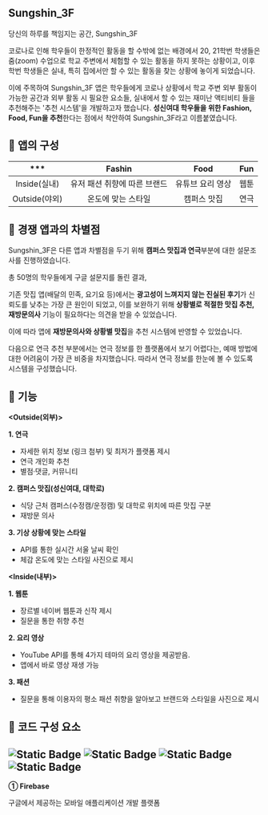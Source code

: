## Sungshin_3F
당신의 하루를 책임지는 공간, Sungshin_3F

코로나로 인해 학우들이 한정적인 활동을 할 수밖에 없는 배경에서 20, 21학번 학생들은 줌(zoom) 수업으로 학교 주변에서 체험할 수 있는 활동을 하지 못하는 상황이고, 이후 학번 학생들은 실내, 특히 집에서만 할 수 있는 활동을 찾는 상황에 놓이게 되었습니다. 

이에 주목하여 Sungshin_3F 앱은 학우들에게 코로나 상황에서 학교 주변 외부 활동이 가능한 공간과 외부 활동 시 필요한 요소들, 실내에서 할 수 있는 재미난 액티비티 들을 추천해주는 '추천 시스템'을 개발하고자 했습니다. **성신여대 학우들을 위한 Fashion, Food, Fun을 추천**한다는 점에서 착안하여 Sungshin_3F라고 이름붙였습니다.

## 📌 앱의 구성
|***|Fashin|Food|Fun|
|:---:|:---:|:---:|:---:|
|Inside(실내)|유저 패션 취향에 따른 브랜드|유튜브 요리 영상|웹툰|
|Outside(야외)|온도에 맞는 스타일|캠퍼스 맛집|연극|

## 📌 경쟁 앱과의 차별점
Sungshin_3F은 다른 앱과 차별점을 두기 위해 **캠퍼스 맛집과 연극**부분에 대한 설문조사를 진행하였습니다.

총 50명의 학우들에게 구글 설문지를 돌린 결과,

기존 맛집 앱(배달의 민족, 요기요 등)에서는 **광고성이 느껴지지 않는 진실된 후기**가 신뢰도를 낮추는 가장 큰 원인이 되었고, 이를 보완하기 위해 **상황별로 적절한 맛집 추천, 재방문의사** 기능이 필요하다는 의견을 받을 수 있었습니다.

이에 따라 앱에 **재방문의사와 상황별 맛집**을 추천 시스템에 반영할 수 있었습니다.

다음으로 연극 추천 부분에서는 연극 정보를 한 플랫폼에서 보기 어렵다는, 예매 방법에 대한 어려움이 가장 큰 비중을 차지했습니다. 따라서 연극 정보를 한눈에 볼 수 있도록 시스템을 구성했습니다.

## 📌 기능
**<Outside(외부)>**


**1. 연극**
   * 자세한 위치 정보 (링크 첨부) 및 최저가 플랫폼 제시
   * 연극 개인화 추천
   * 별점·댓글, 커뮤니티

**2. 캠퍼스 맛집(성신여대, 대학로)**
   * 식당 근처 캠퍼스(수정캠/운정캠) 및 대학로 위치에 따른 맛집 구분 
   * 재방문 의사

**3. 기상 상황에 맞는 스타일**
   * API를 통한 실시간 서울 날씨 확인
   * 체감 온도에 맞는 스타일 사진으로 제시

     
**<Inside(내부)>**

**1. 웹툰**
   * 장르별 네이버 웹툰과 신작 제시
   * 질문을 통한 취향 추천

**2. 요리 영상**
   * YouTube API를 통해 4가지 테마의 요리 영상을 제공받음.
   * 앱에서 바로 영상 재생 가능

**3. 패션**
   * 질문을 통해 이용자의 평소 패션 취향을 알아보고 브랜드와 스타일을 사진으로 제시

## 📌 코드 구성 요소
![Static Badge](https://img.shields.io/badge/Firebase-%23FF0000)
![Static Badge](https://img.shields.io/badge/API-%23FFA500)
![Static Badge](https://img.shields.io/badge/Crawling(Scrapping)-%23006400)
![Static Badge](https://img.shields.io/badge/Recommendation_Algorithm-%230000FF)
---


**① Firebase**

구글에서 제공하는 모바일 애플리케이션 개발 플랫폼


